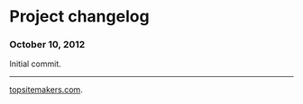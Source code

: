 # Project changelog

### October 10, 2012

Initial commit.

<hr>

[topsitemakers.com](http://www.topsitemakers.com).
